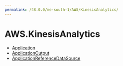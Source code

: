 ```yaml
---
permalink: /48.0.0/me-south-1/AWS/KinesisAnalytics/
---
```


# AWS.KinesisAnalytics



* [Application](Application.md)
* [ApplicationOutput](ApplicationOutput.md)
* [ApplicationReferenceDataSource](ApplicationReferenceDataSource.md)